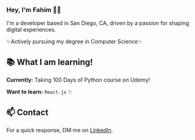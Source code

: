 ### Hey, I'm Fahim 👋🏽 

I'm a developer based in San Diego, CA, driven by a passion for shaping digital experiences. 

✨Actively pursuing my degree in Computer Science✨

## 📚 What I am learning!

**Currently:** Taking 100 Days of Python course on Udemy!

**Want to learn:** `React.js` ✨

## 📫 Contact

 For a quick response, DM me on [LinkedIn](https://www.linkedin.com/in/fahim-el-amin-9286a8288/). 
